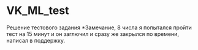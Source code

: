 # VK_ML_test
Решение тестового задания 
*Замечание, 8 числа я попытался пройти тест на 15 минут и он заглючил и сразу же закрылся по времени, написал в поддержку.
